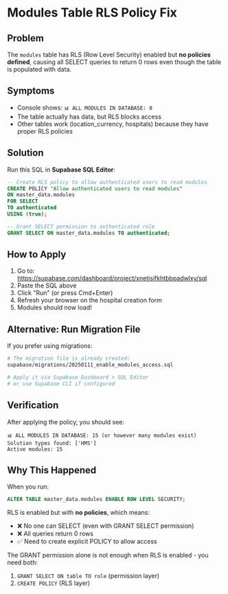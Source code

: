 # Modules Table RLS Policy Fix

## Problem
The `modules` table has RLS (Row Level Security) enabled but **no policies defined**, causing all SELECT queries to return 0 rows even though the table is populated with data.

## Symptoms
- Console shows: `📊 ALL MODULES IN DATABASE: 0`
- The table actually has data, but RLS blocks access
- Other tables work (location_currency, hospitals) because they have proper RLS policies

## Solution

Run this SQL in **Supabase SQL Editor**:

```sql
-- Create RLS policy to allow authenticated users to read modules
CREATE POLICY "Allow authenticated users to read modules"
ON master_data.modules
FOR SELECT
TO authenticated
USING (true);

-- Grant SELECT permission to authenticated role
GRANT SELECT ON master_data.modules TO authenticated;
```

## How to Apply

1. Go to: https://supabase.com/dashboard/project/xnetjsifkhtbbpadwlxy/sql
2. Paste the SQL above
3. Click "Run" (or press Cmd+Enter)
4. Refresh your browser on the hospital creation form
5. Modules should now load!

## Alternative: Run Migration File

If you prefer using migrations:
```bash
# The migration file is already created:
supabase/migrations/20250111_enable_modules_access.sql

# Apply it via Supabase Dashboard > SQL Editor
# or use Supabase CLI if configured
```

## Verification

After applying the policy, you should see:
```
📊 ALL MODULES IN DATABASE: 15 (or however many modules exist)
Solution types found: ['HMS']
Active modules: 15
```

## Why This Happened

When you run:
```sql
ALTER TABLE master_data.modules ENABLE ROW LEVEL SECURITY;
```

RLS is enabled but with **no policies**, which means:
- ❌ No one can SELECT (even with GRANT SELECT permission)
- ❌ All queries return 0 rows
- ✅ Need to create explicit POLICY to allow access

The GRANT permission alone is not enough when RLS is enabled - you need both:
1. `GRANT SELECT ON table TO role` (permission layer)
2. `CREATE POLICY` (RLS layer)
